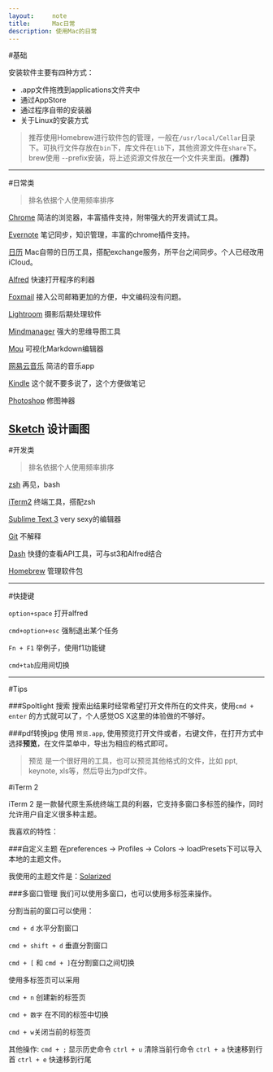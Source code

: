 ```yaml
---
layout:     note
title:      Mac日常
description: 使用Mac的日常
---
```




#基础

安装软件主要有四种方式：

+ .app文件拖拽到applications文件夹中
+ 通过AppStore
+ 通过程序自带的安装器
+ 关于Linux的安装方式

> 推荐使用Homebrew进行软件包的管理，一般在`/usr/local/Cellar`目录下。可执行文件存放在`bin`下，库文件在`lib`下，其他资源文件在`share`下。
> brew使用 --prefix安装，将上述资源文件放在一个文件夹里面。**(推荐)**

----------

#日常类

> 排名依据个人使用频率排序

[Chrome]() 简洁的浏览器，丰富插件支持，附带强大的开发调试工具。

[Evernote](http://www.evernote.com) 笔记同步，知识管理，丰富的chrome插件支持。

[日历]() Mac自带的日历工具，搭配exchange服务，所平台之间同步。个人已经改用iCloud。

[Alfred](http://www.alfredapp.com/) 快速打开程序的利器

[Foxmail]() 接入公司邮箱更加的方便，中文编码没有问题。

[Lightroom](http://www.adobe.com/support/downloads/product.jsp?platform=Macintosh&product=113) 摄影后期处理软件

[Mindmanager]() 强大的思维导图工具

[Mou](http://mouapp.com/) 可视化Markdown编辑器

[网易云音乐]() 简洁的音乐app

[Kindle](https://itunes.apple.com/us/app/kindle/id405399194?mt=12) 这个就不要多说了，这个方便做笔记

[Photoshop](http://www.adobe.com/support/downloads/product.jsp?product=39&platform=Macintosh) 修图神器

[Sketch]() 设计画图
-----------

#开发类

> 排名依据个人使用频率排序

[zsh](https://github.com/robbyrussell/oh-my-zsh/) 再见，bash

[iTerm2](http://www.iterm2.com/) 终端工具，搭配zsh

[Sublime Text 3](http://www.sublimetext.com/) very sexy的编辑器

[Git](http://git-scm.com/‎) 不解释

[Dash](https://itunes.apple.com/cn/app/dash-docs-snippets/id458034879?mt=12) 快捷的查看API工具，可与st3和Alfred结合

[Homebrew](http://mxcl.github.io/homebrew/) 管理软件包



----------

#快捷键

`option+space` 打开alfred

`cmd+option+esc` 强制退出某个任务 

`Fn + F1` 举例子，使用f1功能键

`cmd+tab`应用间切换

---------


#Tips

###Spoltlight 搜索
搜索出结果时经常希望打开文件所在的文件夹，使用`cmd + enter` 的方式就可以了，个人感觉OS X这里的体验做的不够好。

###pdf转换jpg
使用 `预览.app`, 使用预览打开文件或者，右键文件，在打开方式中选择**预览**，在文件菜单中，导出为相应的格式即可。

> 预览 是一个很好用的工具，也可以预览其他格式的文件，比如 ppt, keynote, xls等，然后导出为pdf文件。


#iTerm 2

iTerm 2 是一款替代原生系统终端工具的利器，它支持多窗口多标签的操作，同时允许用户自定义很多种主题。

我喜欢的特性：

###自定义主题
在preferences -> Profiles -> Colors -> loadPresets下可以导入本地的主题文件。

我使用的主题文件是：[Solarized](https://github.com/leeon/dotFiles/tree/master/res/iterm)

###多窗口管理
我们可以使用多窗口，也可以使用多标签来操作。

分割当前的窗口可以使用：

`cmd + d` 水平分割窗口

`cmd + shift + d` 垂直分割窗口

`cmd + [` 和 `cmd + ]`在分割窗口之间切换



使用多标签页可以采用

`cmd + n` 创建新的标签页

`cmd + 数字`  在不同的标签中切换

`cmd + w`关闭当前的标签页


其他操作:
`cmd + ;` 显示历史命令
`ctrl + u` 清除当前行命令
`ctrl + a` 快速移到行首
`ctrl + e` 快速移到行尾

